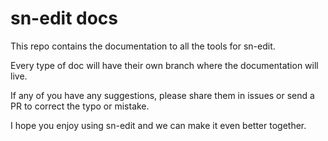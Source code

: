# sn-edit docs

This repo contains the documentation to all the tools for sn-edit.

Every type of doc will have their own branch where the documentation will live.

If any of you have any suggestions, please share them in issues or send a PR to correct the typo or mistake.

I hope you enjoy using sn-edit and we can make it even better together.

